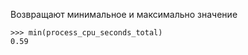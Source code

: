 Возвращают минимальное и максимально значение

```PromQL
>>> min(process_cpu_seconds_total)
0.59
```
